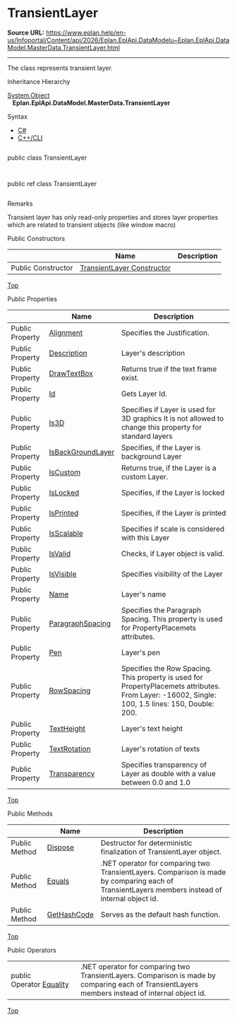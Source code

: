 # TransientLayer

**Source URL:** https://www.eplan.help/en-us/Infoportal/Content/api/2026/Eplan.EplApi.DataModelu~Eplan.EplApi.DataModel.MasterData.TransientLayer.html

---

The class represents transient layer.

Inheritance Hierarchy

[System.Object](#)  
   **Eplan.EplApi.DataModel.MasterData.TransientLayer**

Syntax

- [C#](#i-syntax-CS)
- [C++/CLI](#i-syntax-CPP2005)

```
```
public class TransientLayer
```
```

```
```
public ref class TransientLayer
```
```

Remarks

Transient layer has only read-only properties and stores layer properties which are related to transient objects (like window macro)



Public Constructors

|  | Name | Description |
| --- | --- | --- |
| Public Constructor | [TransientLayer Constructor](Eplan.EplApi.DataModelu~Eplan.EplApi.DataModel.MasterData.TransientLayer~_ctor.html) |  |

[Top](#top)



Public Properties

|  | Name | Description |
| --- | --- | --- |
| Public Property | [Alignment](Eplan.EplApi.DataModelu~Eplan.EplApi.DataModel.MasterData.TransientLayer~Alignment.html) | Specifies the Justification. |
| Public Property | [Description](Eplan.EplApi.DataModelu~Eplan.EplApi.DataModel.MasterData.TransientLayer~Description.html) | Layer's description |
| Public Property | [DrawTextBox](Eplan.EplApi.DataModelu~Eplan.EplApi.DataModel.MasterData.TransientLayer~DrawTextBox.html) | Returns true if the text frame exist. |
| Public Property | [Id](Eplan.EplApi.DataModelu~Eplan.EplApi.DataModel.MasterData.TransientLayer~Id.html) | Gets Layer Id. |
| Public Property | [Is3D](Eplan.EplApi.DataModelu~Eplan.EplApi.DataModel.MasterData.TransientLayer~Is3D.html) | Specifies if Layer is used for 3D graphics It is not allowed to change this property for standard layers |
| Public Property | [IsBackGroundLayer](Eplan.EplApi.DataModelu~Eplan.EplApi.DataModel.MasterData.TransientLayer~IsBackGroundLayer.html) | Specifies, if the Layer is background Layer |
| Public Property | [IsCustom](Eplan.EplApi.DataModelu~Eplan.EplApi.DataModel.MasterData.TransientLayer~IsCustom.html) | Returns true, if the Layer is a custom Layer. |
| Public Property | [IsLocked](Eplan.EplApi.DataModelu~Eplan.EplApi.DataModel.MasterData.TransientLayer~IsLocked.html) | Specifies, if the Layer is locked |
| Public Property | [IsPrinted](Eplan.EplApi.DataModelu~Eplan.EplApi.DataModel.MasterData.TransientLayer~IsPrinted.html) | Specifies, if the Layer is printed |
| Public Property | [IsScalable](Eplan.EplApi.DataModelu~Eplan.EplApi.DataModel.MasterData.TransientLayer~IsScalable.html) | Specifies if scale is considered with this Layer |
| Public Property | [IsValid](Eplan.EplApi.DataModelu~Eplan.EplApi.DataModel.MasterData.TransientLayer~IsValid.html) | Checks, if Layer object is valid. |
| Public Property | [IsVisible](Eplan.EplApi.DataModelu~Eplan.EplApi.DataModel.MasterData.TransientLayer~IsVisible.html) | Specifies visibility of the Layer |
| Public Property | [Name](Eplan.EplApi.DataModelu~Eplan.EplApi.DataModel.MasterData.TransientLayer~Name.html) | Layer's name |
| Public Property | [ParagraphSpacing](Eplan.EplApi.DataModelu~Eplan.EplApi.DataModel.MasterData.TransientLayer~ParagraphSpacing.html) | Specifies the Paragraph Spacing. This property is used for PropertyPlacemets attributes. |
| Public Property | [Pen](Eplan.EplApi.DataModelu~Eplan.EplApi.DataModel.MasterData.TransientLayer~Pen.html) | Layer's pen |
| Public Property | [RowSpacing](Eplan.EplApi.DataModelu~Eplan.EplApi.DataModel.MasterData.TransientLayer~RowSpacing.html) | Specifies the Row Spacing. This property is used for PropertyPlacemets attributes. From Layer: -16002, Single: 100, 1.5 lines: 150, Double: 200. |
| Public Property | [TextHeight](Eplan.EplApi.DataModelu~Eplan.EplApi.DataModel.MasterData.TransientLayer~TextHeight.html) | Layer's text height |
| Public Property | [TextRotation](Eplan.EplApi.DataModelu~Eplan.EplApi.DataModel.MasterData.TransientLayer~TextRotation.html) | Layer's rotation of texts |
| Public Property | [Transparency](Eplan.EplApi.DataModelu~Eplan.EplApi.DataModel.MasterData.TransientLayer~Transparency.html) | Specifies transparency of Layer as double with a value between 0.0 and 1.0 |

[Top](#top)

Public Methods

|  | Name | Description |
| --- | --- | --- |
| Public Method | [Dispose](Eplan.EplApi.DataModelu~Eplan.EplApi.DataModel.MasterData.TransientLayer~Dispose().html) | Destructor for deterministic finalization of TransientLayer object. |
| Public Method | [Equals](Eplan.EplApi.DataModelu~Eplan.EplApi.DataModel.MasterData.TransientLayer~Equals.html) | .NET operator for comparing two TransientLayers. Comparison is made by comparing each of TransientLayers members instead of internal object id. |
| Public Method | [GetHashCode](Eplan.EplApi.DataModelu~Eplan.EplApi.DataModel.MasterData.TransientLayer~GetHashCode.html) | Serves as the default hash function. |

[Top](#top)



Public Operators

|  |  |
| --- | --- |
| public Operator [Equality](Eplan.EplApi.DataModelu~Eplan.EplApi.DataModel.MasterData.TransientLayer~op_Equality.html) | .NET operator for comparing two TransientLayers. Comparison is made by comparing each of TransientLayers members instead of internal object id. |

[Top](#top)
